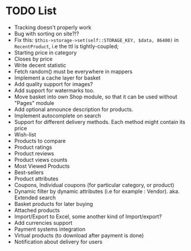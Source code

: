
TODO List
=========

 * Tracking doesn't properly work
 * Bug with sorting on site?!?
 * Fix this: `$this->storage->set(self::STORAGE_KEY, $data, 86400)` in `RecentProduct`, i.e the ttl is tightly-coupled;
 * Starting price in category
 * Closes by price
 * Write decent statistic
 * Fetch random() must be everywhere in mappers
 * Implement a cache layer for basket
 * Add quality support for images?
 * Add support for watermarks too.
 * Move basket into own Shop module, so that it can be used without "Pages" module
 * Add optional announce description for products. 
 * Implement autocomplete on search
 * Support for different delivery methods. Each method might contain its price
 * Wish-list
 * Products to compare
 * Product ratings 
 * Product reviews
 * Product views counts
 * Most Viewed Products
 * Best-sellers
 * Product attributes
 * Coupons, Individual coupons (for particular category, or product)
 * Dynamic filter by dynamic attributes (i.e for example : Vendor). aka. Extended search
 * Basket products for later buying
 * Attached products
 * Import/Export to Excel, some another kind of Import/export?
 * Add currencies support
 * Payment systems integration
 * Virtual products (to download after payment is done)
 * Notification about delivery for users